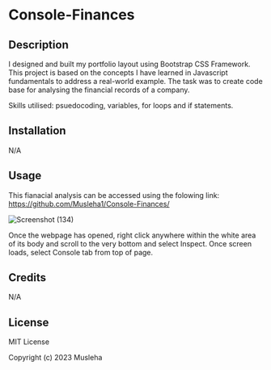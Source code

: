 # Console-Finances

## Description

I designed and built my portfolio layout using Bootstrap CSS Framework.
This project is based on the concepts I have learned in Javascript fundamentals to address a real-world example. The task was to create code base for analysing the financial records of a company.

Skills utilised: psuedocoding, variables, for loops and if statements.

## Installation

N/A

## Usage

This fianacial analysis can be accessed using the folowing link: https://github.com/Musleha1/Console-Finances/


![Screenshot (134)](https://user-images.githubusercontent.com/86237540/211686705-d2890bac-32c0-4345-8bae-c84ba550b8a4.png)


Once the webpage has opened, right click anywhere within the white area of its body and scroll to the very bottom and select Inspect. Once screen loads, select Console tab from top of page.

## Credits

N/A

## License

MIT License

Copyright (c) 2023 Musleha
